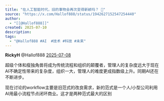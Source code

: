 ```yaml
---
title: "在人工智能时代，旧的事物会再次变得新颖吗？ 🤖"
source: "https://x.com/Hallof888/status/1942627152547254440"
author:
  - "[[@Hallof888]]"
created: 2025-07-10
description:
tags:
  - "@Hallof888 #AI  #技术 #科技 #未来"
---
```

**RickyH** @Hallof888 [2025-07-08](https://x.com/Hallof888/status/1942627152547254440)

超级个体和瘦独角兽将成为传统流程和组织的颠覆者，管理人的复杂度远大于现在AI不确定性带来的复杂度，组织一大，管理人的难度更成指数级上升。同期AI还在不断进步。

现在讨论的workflow主要是旧范式的改良需求，新的范式是一个人/小型公司利用AI用最小流程节点闭环商业。这才是两种范式最大的区别
